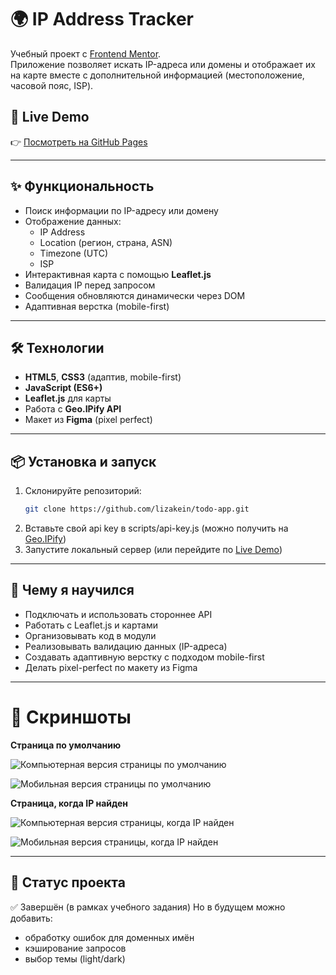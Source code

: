 # 🌍 IP Address Tracker

Учебный проект с [Frontend Mentor](https://www.frontendmentor.io/).  
Приложение позволяет искать IP-адреса или домены и отображает их на карте вместе с дополнительной информацией (местоположение, часовой пояс, ISP).  

## 🚀 Live Demo
👉 [Посмотреть на GitHub Pages](https://lizakein.github.io/ip-address-tracker/)

---

## ✨ Функциональность
- Поиск информации по IP-адресу или домену  
- Отображение данных:
  - IP Address
  - Location (регион, страна, ASN)
  - Timezone (UTC)
  - ISP  
- Интерактивная карта с помощью **Leaflet.js**  
- Валидация IP перед запросом  
- Сообщения обновляются динамически через DOM  
- Адаптивная верстка (mobile-first)  

---

## 🛠️ Технологии
- **HTML5**, **CSS3** (адаптив, mobile-first)
- **JavaScript (ES6+)**
- **Leaflet.js** для карты
- Работа с **Geo.IPify API**  
- Макет из **Figma** (pixel perfect)

---

## 📦 Установка и запуск
1. Склонируйте репозиторий:
   ```bash
   git clone https://github.com/lizakein/todo-app.git
2. Вставьте свой api key в scripts/api-key.js (можно получить на [Geo.IPify](https://geo.ipify.org/))
3. Запустите локальный сервер
(или перейдите по [Live Demo](https://lizakein.github.io/ip-address-tracker/))

---

## 🎯 Чему я научился
- Подключать и использовать стороннее API
- Работать с Leaflet.js и картами
- Организовывать код в модули
- Реализовывать валидацию данных (IP-адреса)
- Создавать адаптивную верстку с подходом mobile-first
- Делать pixel-perfect по макету из Figma

---

# 📸 Скриншоты

**Страница по умолчанию**

![Компьютерная версия страницы по умолчанию](./screenshots/desktop-default.png)

![Мобильная версия страницы по умолчанию](./screenshots/mobile-default.png)

**Страница, когда IP найден**

![Компьютерная версия страницы, когда IP найден](./screenshots/desktop-found-ip.png)

![Мобильная версия страницы, когда IP найден](./screenshots/mobile-found-ip.png)

---

## 📌 Статус проекта

✅ Завершён (в рамках учебного задания)
Но в будущем можно добавить:
- обработку ошибок для доменных имён
- кэширование запросов
- выбор темы (light/dark)
